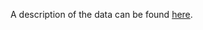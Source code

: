 A description of the data can be found [here](http://research.xiaojukeji.com/competition/detail.action?competitionId=DiTech2016).
